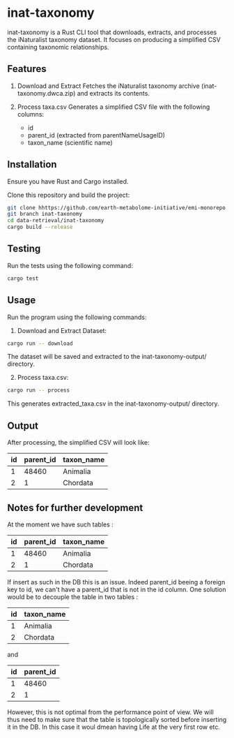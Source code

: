 # inat-taxonomy

inat-taxonomy is a Rust CLI tool that downloads, extracts, and processes the iNaturalist taxonomy dataset. It focuses on producing a simplified CSV containing taxonomic relationships.

## Features

1. Download and Extract
Fetches the iNaturalist taxonomy archive (inat-taxonomy.dwca.zip) and extracts its contents.

2. Process taxa.csv
Generates a simplified CSV file with the following columns:
    - id
    - parent_id (extracted from parentNameUsageID)
    - taxon_name (scientific name)

## Installation

Ensure you have Rust and Cargo installed.

Clone this repository and build the project:

```bash
git clone hhttps://github.com/earth-metabolome-initiative/emi-monorepo.git
git branch inat-taxonomy
cd data-retrieval/inat-taxonomy
cargo build --release
```

## Testing

Run the tests using the following command:

```bash
cargo test
```

## Usage

Run the program using the following commands:

1. Download and Extract Dataset:

```bash
cargo run -- download
```

The dataset will be saved and extracted to the inat-taxonomy-output/ directory.

2. Process taxa.csv:

```bash
cargo run -- process
```

This generates extracted_taxa.csv in the inat-taxonomy-output/ directory.

## Output

After processing, the simplified CSV will look like:


id|parent_id|taxon_name
---|---|---
1|48460|Animalia
2|1|Chordata

## Notes for further development

At the moment we have such tables :

id|parent_id|taxon_name
---|---|---
1|48460|Animalia
2|1|Chordata

If insert as such in the DB this is an issue. Indeed parent_id beeing a foreign key to id, we can't have a parent_id that is not in the id column.
One solution would be to decouple the table in two tables :

id|taxon_name
---|---
1|Animalia
2|Chordata

and

id|parent_id
---|---
1|48460
2|1

However, this is not optimal from the performance point of view.
We will thus need to make sure that the table is topologically sorted before inserting it in the DB.
In this case it woul dmean having Life at the very first row etc.

